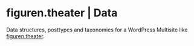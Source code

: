 # figuren.theater | Data
Data structures, posttypes and taxonomies for a WordPress Multisite like [figuren.theater](https://figuren.theater).
